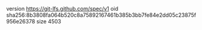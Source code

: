 version https://git-lfs.github.com/spec/v1
oid sha256:8b3808fa064b520c8a75892167461b385b3bb7fe84e2dd05c23875f956e26378
size 4503
